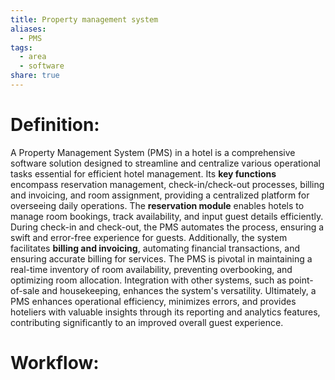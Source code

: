 ```yaml
---
title: Property management system
aliases:
  - PMS
tags:
  - area
  - software
share: true
---
```


# Definition:
A Property Management System (PMS) in a hotel is a comprehensive software solution designed to streamline and centralize various operational tasks essential for efficient hotel management. Its **key functions** encompass reservation management, check-in/check-out processes, billing and invoicing, and room assignment, providing a centralized platform for overseeing daily operations. The **reservation module** enables hotels to manage room bookings, track availability, and input guest details efficiently. During check-in and check-out, the PMS automates the process, ensuring a swift and error-free experience for guests. Additionally, the system facilitates **billing and invoicing**, automating financial transactions, and ensuring accurate billing for services. The PMS is pivotal in maintaining a real-time inventory of room availability, preventing overbooking, and optimizing room allocation. Integration with other systems, such as point-of-sale and housekeeping, enhances the system's versatility. Ultimately, a PMS enhances operational efficiency, minimizes errors, and provides hoteliers with valuable insights through its reporting and analytics features, contributing significantly to an improved overall guest experience.

# Workflow:
<Promise>